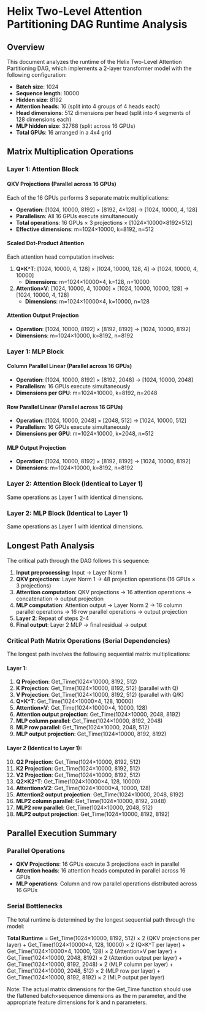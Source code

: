 # Helix Two-Level Attention Partitioning DAG Runtime Analysis

## Overview
This document analyzes the runtime of the Helix Two-Level Attention Partitioning DAG, which implements a 2-layer transformer model with the following configuration:
- **Batch size**: 1024
- **Sequence length**: 10000
- **Hidden size**: 8192
- **Attention heads**: 16 (split into 4 groups of 4 heads each)
- **Head dimensions**: 512 dimensions per head (split into 4 segments of 128 dimensions each)
- **MLP hidden size**: 32768 (split across 16 GPUs)
- **Total GPUs**: 16 arranged in a 4x4 grid

## Matrix Multiplication Operations

### Layer 1: Attention Block

#### QKV Projections (Parallel across 16 GPUs)
Each of the 16 GPUs performs 3 separate matrix multiplications:
- **Operation**: [1024, 10000, 8192] × [8192, 4×128] → [1024, 10000, 4, 128]
- **Parallelism**: All 16 GPUs execute simultaneously
- **Total operations**: 16 GPUs × 3 projections × [1024×10000×8192×512]
- **Effective dimensions**: m=1024×10000, k=8192, n=512

#### Scaled Dot-Product Attention
Each attention head computation involves:
1. **Q×K^T**: [1024, 10000, 4, 128] × [1024, 10000, 128, 4] → [1024, 10000, 4, 10000]
   - **Dimensions**: m=1024×10000×4, k=128, n=10000
2. **Attention×V**: [1024, 10000, 4, 10000] × [1024, 10000, 10000, 128] → [1024, 10000, 4, 128]
   - **Dimensions**: m=1024×10000×4, k=10000, n=128

#### Attention Output Projection
- **Operation**: [1024, 10000, 8192] × [8192, 8192] → [1024, 10000, 8192]
- **Dimensions**: m=1024×10000, k=8192, n=8192

### Layer 1: MLP Block

#### Column Parallel Linear (Parallel across 16 GPUs)
- **Operation**: [1024, 10000, 8192] × [8192, 2048] → [1024, 10000, 2048]
- **Parallelism**: 16 GPUs execute simultaneously
- **Dimensions per GPU**: m=1024×10000, k=8192, n=2048

#### Row Parallel Linear (Parallel across 16 GPUs)
- **Operation**: [1024, 10000, 2048] × [2048, 512] → [1024, 10000, 512]
- **Parallelism**: 16 GPUs execute simultaneously
- **Dimensions per GPU**: m=1024×10000, k=2048, n=512

#### MLP Output Projection
- **Operation**: [1024, 10000, 8192] × [8192, 8192] → [1024, 10000, 8192]
- **Dimensions**: m=1024×10000, k=8192, n=8192

### Layer 2: Attention Block (Identical to Layer 1)
Same operations as Layer 1 with identical dimensions.

### Layer 2: MLP Block (Identical to Layer 1)
Same operations as Layer 1 with identical dimensions.

## Longest Path Analysis

The critical path through the DAG follows this sequence:

1. **Input preprocessing**: Input → Layer Norm 1
2. **QKV projections**: Layer Norm 1 → 48 projection operations (16 GPUs × 3 projections)
3. **Attention computation**: QKV projections → 16 attention operations → concatenation → output projection
4. **MLP computation**: Attention output → Layer Norm 2 → 16 column parallel operations → 16 row parallel operations → output projection
5. **Layer 2**: Repeat of steps 2-4
6. **Final output**: Layer 2 MLP → final residual → output

### Critical Path Matrix Operations (Serial Dependencies)

The longest path involves the following sequential matrix multiplications:

#### Layer 1:
1. **Q Projection**: Get_Time(1024×10000, 8192, 512)
2. **K Projection**: Get_Time(1024×10000, 8192, 512)  (parallel with Q)
3. **V Projection**: Get_Time(1024×10000, 8192, 512)  (parallel with Q/K)
4. **Q×K^T**: Get_Time(1024×10000×4, 128, 10000)
5. **Attention×V**: Get_Time(1024×10000×4, 10000, 128)
6. **Attention output projection**: Get_Time(1024×10000, 2048, 8192)
7. **MLP column parallel**: Get_Time(1024×10000, 8192, 2048)
8. **MLP row parallel**: Get_Time(1024×10000, 2048, 512)
9. **MLP output projection**: Get_Time(1024×10000, 8192, 8192)

#### Layer 2 (Identical to Layer 1):
10. **Q2 Projection**: Get_Time(1024×10000, 8192, 512)
11. **K2 Projection**: Get_Time(1024×10000, 8192, 512)
12. **V2 Projection**: Get_Time(1024×10000, 8192, 512)
13. **Q2×K2^T**: Get_Time(1024×10000×4, 128, 10000)
14. **Attention×V2**: Get_Time(1024×10000×4, 10000, 128)
15. **Attention2 output projection**: Get_Time(1024×10000, 2048, 8192)
16. **MLP2 column parallel**: Get_Time(1024×10000, 8192, 2048)
17. **MLP2 row parallel**: Get_Time(1024×10000, 2048, 512)
18. **MLP2 output projection**: Get_Time(1024×10000, 8192, 8192)

## Parallel Execution Summary

### Parallel Operations
- **QKV Projections**: 16 GPUs execute 3 projections each in parallel
- **Attention heads**: 16 attention heads computed in parallel across 16 GPUs
- **MLP operations**: Column and row parallel operations distributed across 16 GPUs

### Serial Bottlenecks
The total runtime is determined by the longest sequential path through the model:

**Total Runtime** = Get_Time(1024×10000, 8192, 512) × 2 (QKV projections per layer) 
                  + Get_Time(1024×10000×4, 128, 10000) × 2 (Q×K^T per layer)
                  + Get_Time(1024×10000×4, 10000, 128) × 2 (Attention×V per layer)
                  + Get_Time(1024×10000, 2048, 8192) × 2 (Attention output per layer)
                  + Get_Time(1024×10000, 8192, 2048) × 2 (MLP column per layer)
                  + Get_Time(1024×10000, 2048, 512) × 2 (MLP row per layer)
                  + Get_Time(1024×10000, 8192, 8192) × 2 (MLP output per layer)

Note: The actual matrix dimensions for the Get_Time function should use the flattened batch×sequence dimensions as the m parameter, and the appropriate feature dimensions for k and n parameters.